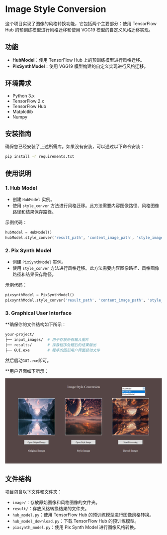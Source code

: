 # Image Style Conversion

这个项目实现了图像的风格转换功能，它包括两个主要部分：使用 TensorFlow Hub 的预训练模型进行风格迁移和使用 VGG19 模型的自定义风格迁移实现。

## 功能

- **HubModel**：使用 TensorFlow Hub 上的预训练模型进行风格迁移。
- **PixSynthModel**：使用 VGG19 模型构建的自定义实现进行风格迁移。

## 环境需求

- Python 3.x
- TensorFlow 2.x
- TensorFlow Hub
- Matplotlib
- Numpy

## 安装指南

确保您已经安装了上述所需库。如果没有安装，可以通过以下命令安装：

```bash
pip install -r requirements.txt
```

## 使用说明

### 1. Hub Model
- 创建 `HubModel` 实例。
- 使用 `style_conver` 方法进行风格迁移。此方法需要内容图像路径、风格图像路径和结果保存路径。

示例代码：

```python
hubModel = HubModel()
hubModel.style_conver('result_path', 'content_image_path', 'style_image_path')
```

### 2. Pix Synth Model

- 创建 `PixSynthModel` 实例。
- 使用 `style_conver` 方法进行风格迁移。此方法需要内容图像路径、风格图像路径和结果保存路径。

示例代码：

```python
pixsynthModel = PixSynthModel()
pixsynthModel.style_conver('result_path', 'content_image_path', 'style_image_path')
```

### 3. Graphical User Interface

**确保你的文件结构如下所示：

```bash
your-project/
├── input_images/  # 用于存放所有输入图片
├── results/       # 存放程序处理后的结果输出
├── GUI.exe        # 程序的图形用户界面启动文件
```

然后启动`GUI.exe`即可。

**用户界面如下所示：

![用户界面](./assets/GUI_frame.png)

## 文件结构

项目包含以下文件和文件夹：

- `image/`：存放原始图像和风格图像的文件夹。
- `result/`：存放风格转换结果的文件夹。
- `hub_model.py`：使用 TensorFlow Hub 的预训练模型进行图像风格转换。
- `hub_model_download.py`：下载 TensorFlow Hub 的预训练模型。
- `pixsynth_model.py`：使用 Pix Synth Model 进行图像风格转换。
